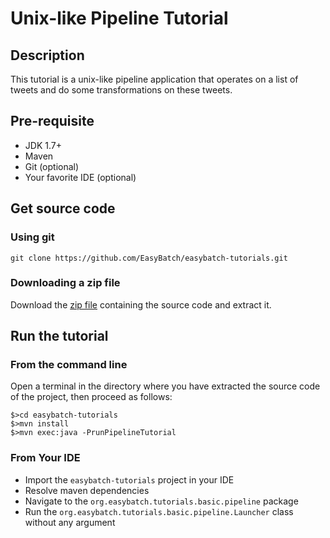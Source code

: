 # Unix-like Pipeline Tutorial

## Description

This tutorial is a unix-like pipeline application that operates on a list of tweets and do some transformations on these tweets.

## Pre-requisite

* JDK 1.7+
* Maven
* Git (optional)
* Your favorite IDE (optional)

## Get source code

### Using git

`git clone https://github.com/EasyBatch/easybatch-tutorials.git`

### Downloading a zip file

Download the [zip file](https://github.com/EasyBatch/easybatch-tutorials/archive/master.zip) containing the source code and extract it.

## Run the tutorial

### From the command line

Open a terminal in the directory where you have extracted the source code of the project, then proceed as follows:

```
$>cd easybatch-tutorials
$>mvn install
$>mvn exec:java -PrunPipelineTutorial
```

### From Your IDE

* Import the `easybatch-tutorials` project in your IDE
* Resolve maven dependencies
* Navigate to the `org.easybatch.tutorials.basic.pipeline` package
* Run the `org.easybatch.tutorials.basic.pipeline.Launcher` class without any argument
